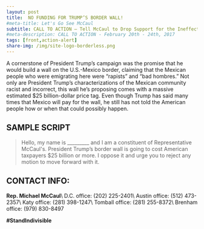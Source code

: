 ```yaml
---
layout: post
title:  NO FUNDING FOR TRUMP’S BORDER WALL!
#meta-title: Let's Go See McCaul
subtitle: CALL TO ACTION – Tell McCaul to Drop Support for the Ineffective Border Wall
#meta-description: CALL TO ACTION - February 20th - 24th, 2017
tags: [front,action-alert]
share-img: /img/site-logo-borderless.png
---
```


A cornerstone of President Trump’s campaign was the promise that he would build a wall on the U.S.-Mexico border, claiming that the Mexican people who were emigrating here were “rapists” and “bad hombres.” Not only are President Trump’s characterizations of the Mexican community racist and incorrect, this wall he’s proposing comes with a massive estimated $25 billion-dollar price tag. Even though Trump has said many times that Mexico will pay for the wall, he still has not told the American people how or when that could possibly happen.

## SAMPLE SCRIPT
>Hello, my name is &#95;&#95;&#95;&#95;&#95;&#95;&#95;&#95;&#95; and I am a constituent of Representative McCaul's. President Trump’s border wall is going to cost American taxpayers $25 billion or more. I oppose it and urge you to reject any motion to move forward with it.

## CONTACT INFO:

**Rep. Michael McCaul**\\
D.C. office: (202) 225-2401\\
Austin office: (512) 473-2357\\
Katy office: (281) 398-1247\\
Tomball office: (281) 255-8372\\
Brenham office: (979) 830-8497

**#StandIndivisible**

